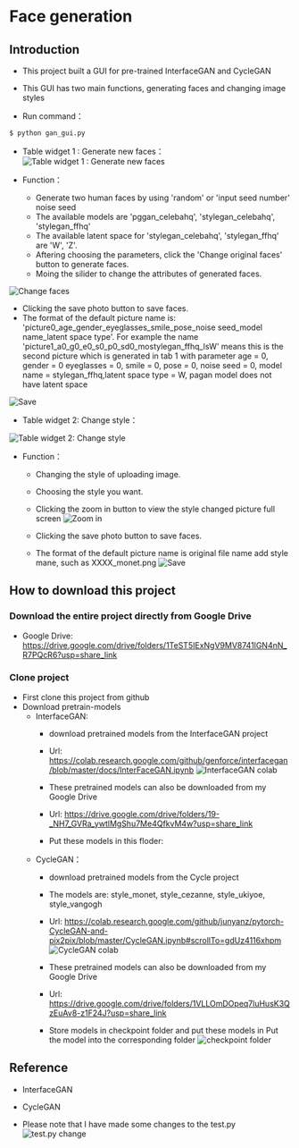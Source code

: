 # Face generation
## Introduction
* This project built a GUI for pre-trained InterfaceGAN and CycleGAN
* This GUI has two main functions, generating faces and changing image styles

* Run command：
```cmd
$ python gan_gui.py
```

* Table widget 1 : Generate new faces：
![Table widget 1 : Generate new faces](https://github.com/charlottealfred/Face-generation/blob/main/readme_picture/Table%20widget%201%20Generate%20new%20faces.png "Table widget 1 : Generate new faces")

* Function：
    * Generate two human faces by using 'random' or 'input seed number' noise seed
    * The available models are 'pggan_celebahq', 'stylegan_celebahq', 'stylegan_ffhq'
    * The available latent space for 'stylegan_celebahq', 'stylegan_ffhq' are 'W', 'Z'.
    * Aftering choosing the parameters, click the 'Change original faces' button to generate faces.
    * Moing the silider to change the attributes of generated faces.
    
![Change faces](https://github.com/charlottealfred/Face-generation/blob/main/readme_picture/change_faces.png "Change faces")

   * Clicking the save photo button to save faces.
   * The format of the default picture name is:         
   'picture0_age_gender_eyeglasses_smile_pose_noise seed_model name_latent space type'. 
   For example the name 'picture1_a0_g0_e0_s0_p0_sd0_mostylegan_ffhq_lsW' means this is the second picture which is generated in tab 1 with parameter age = 0, gender = 0 eyeglasses = 0, smile = 0, pose = 0, noise seed = 0, model name = stylegan_ffhq,latent space type = W, pagan model does not have latent space

![Save](https://github.com/charlottealfred/Face-generation/blob/main/readme_picture/save_tab1.png "Save")   

   
* Table widget 2: Change style：

![Table widget 2: Change style](https://github.com/charlottealfred/Face-generation/blob/main/readme_picture/Table%20widget%202%20Change%20style.png "Table widget 2: Change style")

* Function：
    * Changing the style of uploading image.
    * Choosing the style you want.
    * Clicking the zoom in button to view the style changed picture full screen
 ![Zoom in](https://github.com/charlottealfred/Face-generation/blob/main/readme_picture/zoom_in.png "Zoom in")
 
    * Clicking the save photo button to save faces.
    * The format of the default picture name is original file name add style mane, such as XXXX_monet.png
![Save](https://github.com/charlottealfred/Face-generation/blob/main/readme_picture/save_tab2.png "Save in")    
    
    
## How to download this project

### Download the entire project directly from Google Drive
   * Google Drive: https://drive.google.com/drive/folders/1TeST5IExNgV9MV8741lGN4nN_R7PQcR6?usp=share_link
### Clone project 
   * First clone this project from github
   * Download pretrain-models
      * InterfaceGAN: 
         * download pretrained models from the InterfaceGAN project
         * Url: https://colab.research.google.com/github/genforce/interfacegan/blob/master/docs/InterFaceGAN.ipynb
                  ![InterfaceGAN colab](https://github.com/charlottealfred/Face-generation/blob/main/readme_picture/interfacegan_colab.png "InterfaceGAN colab")

         * These pretrained models can also be downloaded from my Google Drive
         * Url: https://drive.google.com/drive/folders/19-_NH7_GVRa_ywtlMgShu7Me4QfkvM4w?usp=share_link
         
         * Put these models in this floder:
      * CycleGAN：
         * download pretrained models from the Cycle project
         * The models are: style_monet, style_cezanne, style_ukiyoe, style_vangogh
         * Url: https://colab.research.google.com/github/junyanz/pytorch-CycleGAN-and-pix2pix/blob/master/CycleGAN.ipynb#scrollTo=gdUz4116xhpm
                  ![CycleGAN colab](https://github.com/charlottealfred/Face-generation/blob/main/readme_picture/cyclegan_colab.png "CycleGAN colab")

         * These pretrained models can also be downloaded from my Google Drive
         * Url: https://drive.google.com/drive/folders/1VLLOmDOpeq7luHusK3QzEuAv8-z1F24J?usp=share_link
         
         * Store models in checkpoint folder and put these models in Put the model into the corresponding folder
         ![checkpoint folder](https://github.com/charlottealfred/Face-generation/blob/main/readme_picture/checkpoints.png "checkpoint folder")
         
         
 ## Reference
   * InterfaceGAN

   * CycleGAN
   * Please note that I have made some changes to the test.py
 ![test.py change](https://github.com/charlottealfred/Face-generation/blob/main/readme_picture/testpy_change.png "test.py change")
    

